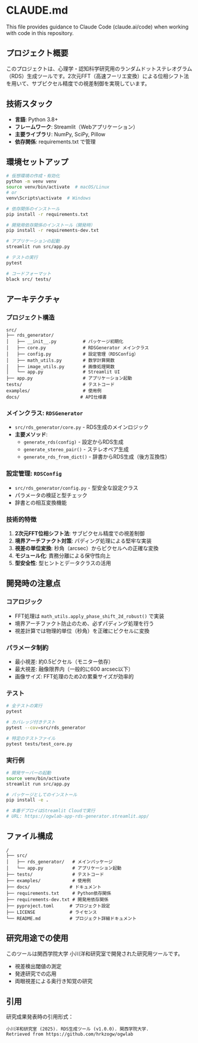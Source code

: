 # CLAUDE.md

This file provides guidance to Claude Code (claude.ai/code) when working with code in this repository.

## プロジェクト概要

このプロジェクトは、心理学・認知科学研究用のランダムドットステレオグラム（RDS）生成ツールです。2次元FFT（高速フーリエ変換）による位相シフト法を用いて、サブピクセル精度での視差制御を実現しています。

## 技術スタック

- **言語**: Python 3.8+
- **フレームワーク**: Streamlit（Webアプリケーション）
- **主要ライブラリ**: NumPy, SciPy, Pillow
- **依存関係**: requirements.txt で管理

## 環境セットアップ

```bash
# 仮想環境の作成・有効化
python -m venv venv
source venv/bin/activate  # macOS/Linux
# or
venv\Scripts\activate  # Windows

# 依存関係のインストール
pip install -r requirements.txt

# 開発用依存関係のインストール（開発時）
pip install -r requirements-dev.txt

# アプリケーションの起動
streamlit run src/app.py

# テストの実行
pytest

# コードフォーマット
black src/ tests/
```

## アーキテクチャ

### プロジェクト構造

```
src/
├── rds_generator/
│   ├── __init__.py          # パッケージ初期化
│   ├── core.py              # RDSGenerator メインクラス
│   ├── config.py            # 設定管理（RDSConfig）
│   ├── math_utils.py        # 数学計算関数
│   ├── image_utils.py       # 画像処理関数
│   └── app.py               # Streamlit UI
├── app.py                   # アプリケーション起動
tests/                       # テストコード
examples/                    # 使用例
docs/                       # API仕様書
```

### メインクラス: `RDSGenerator`

- `src/rds_generator/core.py` - RDS生成のメインロジック
- **主要メソッド**:
  - `generate_rds(config)` - 設定からRDS生成
  - `generate_stereo_pair()` - ステレオペア生成
  - `generate_rds_from_dict()` - 辞書からRDS生成（後方互換性）

### 設定管理: `RDSConfig`

- `src/rds_generator/config.py` - 型安全な設定クラス
- パラメータの検証と型チェック
- 辞書との相互変換機能

### 技術的特徴

1. **2次元FFT位相シフト法**: サブピクセル精度での視差制御
2. **境界アーチファクト対策**: パディング処理による堅牢な実装
3. **視差の単位変換**: 秒角（arcsec）からピクセルへの正確な変換
4. **モジュール化**: 責務分離による保守性向上
5. **型安全性**: 型ヒントとデータクラスの活用

## 開発時の注意点

### コアロジック

- FFT処理は `math_utils.apply_phase_shift_2d_robust()` で実装
- 境界アーチファクト防止のため、必ずパディング処理を行う
- 視差計算では物理的単位（秒角）を正確にピクセルに変換

### パラメータ制約

- 最小視差: 約0.5ピクセル（モニター依存）
- 最大視差: 融像限界内（一般的に600 arcsec以下）
- 画像サイズ: FFT処理のため2の累乗サイズが効率的

### テスト

```bash
# 全テストの実行
pytest

# カバレッジ付きテスト
pytest --cov=src/rds_generator

# 特定のテストファイル
pytest tests/test_core.py
```

### 実行例

```bash
# 開発サーバーの起動
source venv/bin/activate
streamlit run src/app.py

# パッケージとしてのインストール
pip install -e .

# 本番デプロイはStreamlit Cloudで実行
# URL: https://ogwlab-app-rds-generator.streamlit.app/
```

## ファイル構成

```
/
├── src/
│   ├── rds_generator/   # メインパッケージ
│   └── app.py           # アプリケーション起動
├── tests/               # テストコード
├── examples/            # 使用例
├── docs/               # ドキュメント
├── requirements.txt     # Python依存関係
├── requirements-dev.txt # 開発用依存関係
├── pyproject.toml      # プロジェクト設定
├── LICENSE             # ライセンス
└── README.md           # プロジェクト詳細ドキュメント
```

## 研究用途での使用

このツールは関西学院大学 小川洋和研究室で開発された研究用ツールです。
- 視差検出閾値の測定
- 発達研究での応用
- 両眼視差による奥行き知覚の研究

## 引用

研究成果発表時の引用形式：
```
小川洋和研究室 (2025). RDS生成ツール (v1.0.0). 関西学院大学. 
Retrieved from https://github.com/hrkzogw/ogwlab
```